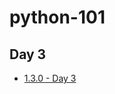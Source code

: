 # python-101

## Day 3

- [1.3.0 - Day 3](https://www.dropbox.com/home/Family%20Room/Shuhan_Data/LavnerEducation/2022/Python101/Day3?preview=LS-LavnerEdu_Python3_07132021_1001_1.mp4)
